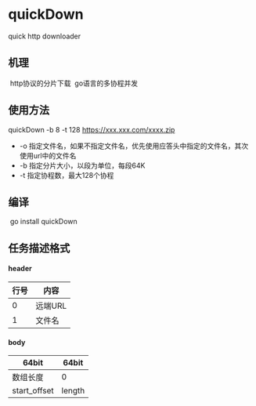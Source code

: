 # quickDown
quick http downloader

## 机理
  http协议的分片下载
  go语言的多协程并发

## 使用方法
 quickDown -b 8 -t 128 https://xxx.xxx.com/xxxx.zip
 * -o 指定文件名，如果不指定文件名，优先使用应答头中指定的文件名，其次使用url中的文件名
 * -b 指定分片大小，以段为单位，每段64K
 * -t 指定协程数，最大128个协程

## 编译
  go install quickDown

## 任务描述格式
#### header
  | 行号 | 内容 |
  |---|---|
  |0|远端URL|
  |1|文件名|
#### body
  | 64bit | 64bit |
  | --- | --- |
  | 数组长度 | 0 |
  | start_offset | length |
